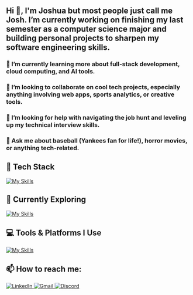 ## Hi 👋, I'm Joshua but most people just call me Josh. I’m currently working on finishing my last semester as a computer science major and building personal projects to sharpen my software engineering skills.

<!--
**josh02blue/josh02blue** is a ✨ _special_ ✨ repository because its `README.md` (this file) appears on your GitHub profile.

Here are some ideas to get you started:

- 🔭 I’m currently working on ...
- 🌱 I’m currently learning ...
- 👯 I’m looking to collaborate on ...
- 🤔 I’m looking for help with ...
- 💬 Ask me about ...
- 📫 How to reach me: ...
- 😄 Pronouns: ...
- ⚡ Fun fact: ...
-->

### 🌱 I’m currently learning more about full-stack development, cloud computing, and AI tools.

### 🤝 I’m looking to collaborate on cool tech projects, especially anything involving web apps, sports analytics, or creative tools.
### 🤔 I’m looking for help with navigating the job hunt and leveling up my technical interview skills.

### 💬 Ask me about baseball (Yankees fan for life!), horror movies, or anything tech-related.

## 🧰 Tech Stack
[![My Skills](https://skillicons.dev/icons?i=js,py,java,react,nodejs,nextjs,html,css,git,postgres,mysql,mongodb,express,tailwind,bootstrap)](https://skillicons.dev)

## 🚀 Currently Exploring
[![My Skills](https://skillicons.dev/icons?i=aws,pytorch,swift)](https://skillicons.dev)

## 💻 Tools & Platforms I Use
[![My Skills](https://skillicons.dev/icons?i=apple,windows,vscode,pycharm,eclipse,anaconda,stackoverflow,vite,npm,postman)](https://skillicons.dev)

## 📫 How to reach me: 
<a href="https://www.linkedin.com/in/joshua-j-holguin/" target="_blank">
  <img src="https://skillicons.dev/icons?i=linkedin" alt="LinkedIn" />
</a>
<a href="mailto:joshuaholguin0611@gmail.com" target="_blank">
  <img src="https://skillicons.dev/icons?i=gmail" alt="Gmail" />
</a>
<a href="https://discordapp.com/users/astrowrld7463" target="_blank">
  <img src="https://skillicons.dev/icons?i=discord" alt="Discord" />
</a>


